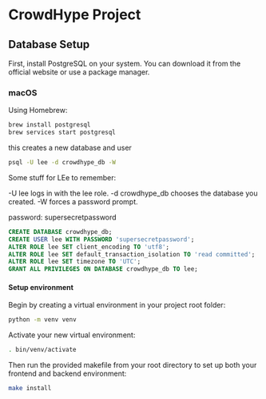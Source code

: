 # CrowdHype Project

## Database Setup

First, install PostgreSQL on your system. You can download it from the official website or use a package manager.

### macOS

Using Homebrew:

```sh
brew install postgresql
brew services start postgresql
```

this creates a new database and user

```sh
psql -U lee -d crowdhype_db -W
```

Some stuff for LEe to remember:

-U lee logs in with the lee role.
-d crowdhype_db chooses the database you created.
-W forces a password prompt.

password: supersecretpassword

```sql
CREATE DATABASE crowdhype_db;
CREATE USER lee WITH PASSWORD 'supersecretpassword';
ALTER ROLE lee SET client_encoding TO 'utf8';
ALTER ROLE lee SET default_transaction_isolation TO 'read committed';
ALTER ROLE lee SET timezone TO 'UTC';
GRANT ALL PRIVILEGES ON DATABASE crowdhype_db TO lee;
```

#### Setup environment

Begin by creating a virtual environment in your project root folder:

```sh
python -m venv venv
```

Activate your new virtual environment:

```sh
. bin/venv/activate
```

Then run the provided makefile from your root directory to set up both your frontend and backend environment:

```sh
make install
```
